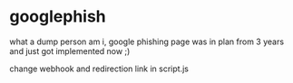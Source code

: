# googlephish

what a dump person am i, google phishing page was in plan from 3 years and just got implemented now ;)

change webhook and redirection link in script.js
